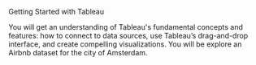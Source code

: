 Getting Started with Tableau

You will get an understanding of Tableau's fundamental concepts and features: how to connect to data sources, use Tableau’s drag-and-drop interface, and create compelling visualizations. You will be explore an Airbnb dataset for the city of Amsterdam.
